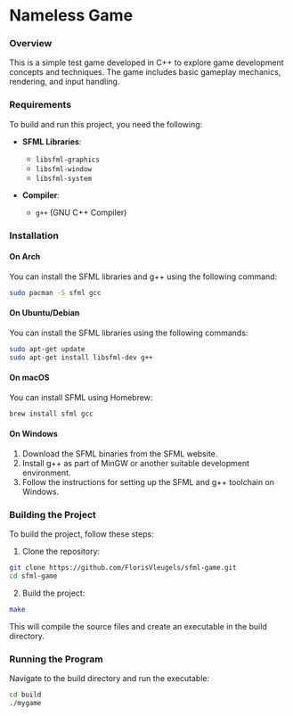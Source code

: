 # Nameless Game

### Overview
This is a simple test game developed in C++ to explore game development concepts and techniques. The game includes basic gameplay mechanics, rendering, and input handling.

### Requirements

To build and run this project, you need the following:

- **SFML Libraries**:
  - `libsfml-graphics`
  - `libsfml-window`
  - `libsfml-system`

- **Compiler**:
  - `g++` (GNU C++ Compiler)

### Installation

#### On Arch

You can install the SFML libraries and g++ using the following command:
```sh 
sudo pacman -S sfml gcc
```

#### On Ubuntu/Debian

You can install the SFML libraries using the following commands:

```sh
sudo apt-get update
sudo apt-get install libsfml-dev g++
```

#### On macOS

You can install SFML using Homebrew:

```sh
brew install sfml gcc
```

#### On Windows

1. Download the SFML binaries from the SFML website.
2. Install g++ as part of MinGW or another suitable development environment.
3. Follow the instructions for setting up the SFML and g++ toolchain on Windows.

### Building the Project

To build the project, follow these steps:

1. Clone the repository:

```sh
git clone https://github.com/FlorisVleugels/sfml-game.git
cd sfml-game
```

2. Build the project:

```sh
make
```
This will compile the source files and create an executable in the build directory.

### Running the Program

Navigate to the build directory and run the executable:

```sh
cd build
./mygame
```


